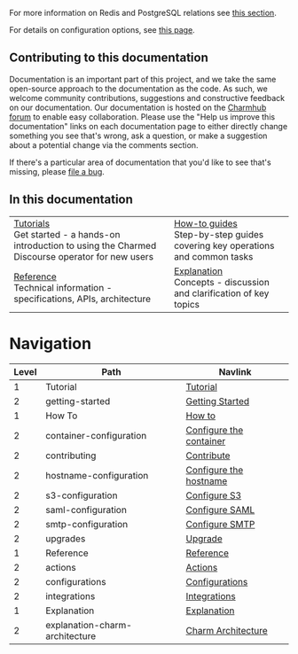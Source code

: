 For more information on Redis and PostgreSQL relations see [this section](https://charmhub.io/discourse-k8s/docs/database-relations).

For details on configuration options, see [this page](https://charmhub.io/discourse-k8s/configure).

## Contributing to this documentation

Documentation is an important part of this project, and we take the same open-source approach to the documentation as the code. As such, we welcome community contributions, suggestions and constructive feedback on our documentation. Our documentation is hosted on the [Charmhub forum](https://discourse.charmhub.io/t/discourse-documentation-overview/3773) to enable easy collaboration. Please use the "Help us improve this documentation" links on each documentation page to either directly change something you see that's wrong, ask a question, or make a suggestion about a potential change via the comments section.

If there's a particular area of documentation that you'd like to see that's missing, please [file a bug](https://github.com/canonical/discourse-k8s-operator/issues).

## In this documentation

| | |
|--|--|
|  [Tutorials](https://charmhub.io/discourse-k8s/docs/getting-started)</br>  Get started - a hands-on introduction to using the Charmed Discourse operator for new users </br> |  [How-to guides](https://charmhub.io/discourse-k8s/docs/container-configuration) </br> Step-by-step guides covering key operations and common tasks |
| [Reference](https://charmhub.io/discourse-k8s/actions) </br> Technical information - specifications, APIs, architecture | [Explanation](https://charmhub.io/discourse-k8s/docs/explanation-charm-architecture) </br> Concepts - discussion and clarification of key topics  |

# Navigation

| Level | Path | Navlink |
| -- | -- | -- |
| 1 | Tutorial | [Tutorial]() |
| 2 | getting-started | [Getting Started](/t/discourse-charm-getting-started/8815) |
| 1 | How To | [How to]() |
| 2 | container-configuration | [Configure the container](/t/discourse-docs-container-configuration/8810) |
| 2 | contributing | [Contribute](/t/discourse-documentation-contributing-hacking/3775) |
| 2 | hostname-configuration | [Configure the hostname](/t/discourse-charm-hostname-configuration/8811) |
| 2 | s3-configuration | [Configure S3](/t/discourse-charm-s3-configuration/8812) |
| 2 | saml-configuration | [Configure SAML](/t/discourse-charm-saml-configuration/8813) |
| 2 | smtp-configuration | [Configure SMTP](/t/discourse-charm-smtp-configuration/8814) |
| 2 | upgrades | [Upgrade](/t/discourse-documentation-upgrades/3778) |
| 1 | Reference | [Reference]() |
| 2 | actions | [Actions](https://charmhub.io/discourse-k8s/actions) |
| 2 | configurations | [Configurations](https://charmhub.io/discourse-k8s/configure) |
| 2 | integrations | [Integrations](https://charmhub.io/discourse-k8s/integrations) |
| 1 | Explanation | [Explanation]() |
| 2 | explanation-charm-architecture | [Charm Architecture](/t/discourse-docs-charm-architecture/8809) |

